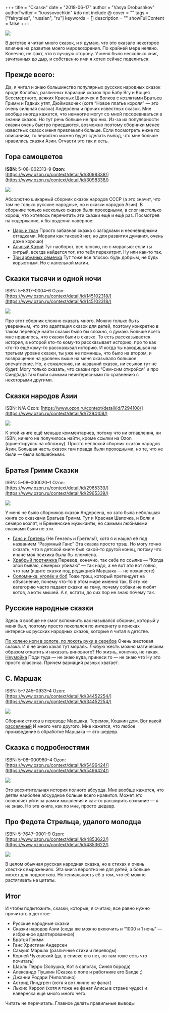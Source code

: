 +++
title = "Сказки"
date = "2018-06-17"
author = "Vasya Drobushkov"
authorTwitter = "krossovochkin" #do not include @
cover = ""
tags = ["fairytales", "russian", "ru"]
keywords = []
description = ""
showFullContent = false
+++

[![](https://img.shields.io/badge/original-medium-green#badge)](https://medium.com/@krossovochkin/%D1%81%D0%BA%D0%B0%D0%B7%D0%BA%D0%B8-d34dc346856a)

В детстве я читал много сказок, и я думаю, что это оказало некоторое влияние на развитие моего мировоззрения.
По крайней мере неявно. 
Конечно, не факт, что в лучшую сторону.
У меня было несколько книг, зачитанных до дыр, и собственно ими я хотел сейчас поделиться.

## **Прежде всего:**

Да, я читал и знаю большинство популярных русских народных сказок вроде Колобка, различных вариаций сказок про Бабу Ягу и Кощея Бессмертного, всяких Красных Шапочек и Волков с козлятами Братьев Гримм и Гадких утят, Дюймовочек (хотя “Новое платье короля” — это очень сильная сказка) Андерсена и прочих известных сказок.
Мне вообще иногда кажется, что немногие могут со мной посоревнваться в знании сказок. 
Но тут речь больше не про них. Из-за их популярности сказки очень быстро приедаются, возможно поэтому сборники менее известных сказок меня привлекали больше.
Если посмотреть ниже по описаниям, то вероятно можно будет сделать вывод, что мне больше нравились сказки Азии. Отчасти это так и есть.

## Гора самоцветов

**ISBN**: 5–08–002313–9
**Ozon**: [https://www.ozon.ru/context/detail/id/3098338/](https://www.ozon.ru/context/detail/id/3098338/)

![](https://cdn-images-1.medium.com/max/2000/1*dG8ZDuny0xWFRxfKQRkwbA.jpeg)

Абсолютно шикарный сборник сказок народов СССР (а это значит, что там не только русские народные, но и сказки народов Азии).
В сборнике только несколько сказок были проходными, а слог настолько хорош, что хотелось перечитать эти сказки ещё и ещё раз.
Посмотрев на содержание, я бы выделил наверное:
- [Царь и ткач](http://kottimofey.narod.ru/tales/armenia_zar-i-tkach.html) 
Просто забавная сказка с загадками и неочевидными отгадками. Морали как таковой нет, но для развития думания, очень даже хорошо)
- [Алчный Казий](http://golfmen.ws/public/vostok/Tadgikskie/Alchnii-kazii.html) 
Тут наоборот, все плоско, но с моралью: если ты хитрый, всегда найдется тот, кто тебя перехитрит. Ну или как-то так.
- [Три арбузных семечка](http://kottimofey.narod.ru/tales/uzbekh_3arbuznyh.html)
Тут тоже все плоско: будь добрым, не будь корыстным. Но с капелькой магии.

## Сказки тысячи и одной ночи

ISBN: 5–8317–0004–6
Ozon: [https://www.ozon.ru/context/detail/id/145102318/](https://www.ozon.ru/context/detail/id/145102318/)

![](https://cdn-images-1.medium.com/max/2000/1*XA-16cIuPBzkN4LtZTsylQ.jpeg)

Про этот сборник сложно сказать много. Можно только быть уверенным, что это адаптация сказок для детей, поэтому конкретно в таком переводе найти сказки было бы сложно, я думаю.
Больше всего мне нравилось, что сказки были в сказке.
То есть рассказывается история, в которой кто-то кому-то рассказывает историю, про то как кто-то ещё кому-то рассказывал историю.
И когда ты находишься на третьем уровне сказки, ты уже не помнишь, что было на втором, и возвращение на уровень выше на меня оказывало большое впечатление.
Но, к сожалению, ни названий сказок, ни ссылок тут не будет.
Могу только сказать, что сказки про “Сим-сим откройся” и про Синдбада там были самыми неинтересными по сравнению с некоторыми другими.

## Сказки народов Азии

ISBN: N/A
Ozon: [https://www.ozon.ru/context/detail/id/7294108/](https://www.ozon.ru/context/detail/id/7294108/)

![](https://cdn-images-1.medium.com/max/2000/1*Wt3mrlNJlMn26XFWHVbt8A.jpeg)

К этой книге ещё меньше комментариев, потому что ни оглавления, ни ISBN, ничего не получилось найти, кроме ссылки на Ozon (ориентируясь на обложку).
Просто неплохой сборник сказок народов Азии. Большая часть сказок там правда были проходными, но те, что не были — были волшебными.

## Братья Гримм Сказки

ISBN: 5–08–000020–1
Ozon: [https://www.ozon.ru/context/detail/id/2965339/](https://www.ozon.ru/context/detail/id/2965339/)

![](https://cdn-images-1.medium.com/max/2000/1*HO_1h4K_ewpMpwGrH4atwg.jpeg)

У меня не было сборников сказок Андерсена, но зато была небольшая книга со сказками Братьев Гримм.
Тут и Красная Шапочка, и Волк и семеро козлят, и Бременские музыканты, но самыми любимыми сказками были не эти.
- [Ганс и Гретель](https://www.grimmstories.com/ru/grimm_skazki/razumnyj_gans) (Не Гензель и Гретель!), хотя я и нашел её под названием “Разумный Ганс” 
Эта сказка просто трэш. Но могу точно сказать, что в детской книге был какой-то другой конец, потому что иначе моя психика была бы сломлена.
- [Храбрый портняжка ](https://www.grimmstories.com/ru/grimm_skazki/hrabryj_portnjazka)
Перевод, конечно, так себе по ссылке — “Когда злой бываю, семерых убиваю” — так надо, а не вот это вот говно, что там (ищите сказки под редакцией Маршака — не пожалеете)
- [Соломинка, уголёк и боб](https://www.grimmstories.com/ru/grimm_skazki/solominka_ugolek_i_bob) 
Тоже трэш, который претендует на объяснение, почему что-то в этом мире именно так.
В эту же категорию часто падают сказки на тему, почему собаки не любят котов, а коты мышей. А я, кстати, до сих пор не знаю почему так.

## Русские народные сказки

Здесь я вообще не смог вспомнить как назывался сборник, который у меня был, поэтому просто покопался по интернету в поисках интересных русских народных сказок, которые я читал в детстве.

[По колено ноги в золоте, по локоть руки в серебре](http://hobbitaniya.ru/rusnarod/rusnarod173.php) 
Очень жестокая сказка. И я не знаю какая тут мораль. Любую жесть можно магическим образом откатить и наказать виновного? Но жизнь, конечно, не такая.
[Неумойка](http://hyaenidae.narod.ru/story3/165.html) 
Поди туда — не знаю куда, принеси то — не знаю что
Ну это просто классика. Причем вариаций разных хватает.

## С. Маршак

ISBN: 5–7245–0933–4
Ozon: [https://www.ozon.ru/context/detail/id/34452254/](https://www.ozon.ru/context/detail/id/34452254/)

![](https://cdn-images-1.medium.com/max/2000/1*XdSK9Zr7N9J6qZ93GGm02Q.jpeg)

Сборник стихов в переводе Маршака.
Теремок, Кошкин дом.
[Вот какой рассеянный](http://www.stihi-rus.ru/1/marshak/14.htm)
И много чего другого. Мне кажется, что любое произведение в обработке Маршака — это шедевр.

## Сказка с подробностями

ISBN: 5–08–000960–4
Ozon: [https://www.ozon.ru/context/detail/id/5496424/](https://www.ozon.ru/context/detail/id/5496424/)

![](https://cdn-images-1.medium.com/max/2000/1*SG0bPYMEuAMbFihZc9wU4g.jpeg)

Это восхитительная история полного абсурда.
Мне вообще кажется, что детям наиболее абсурдное больше всего нравится.
Может это позволяет уйти за рамки мышления и как-то расширить сознание — я не знаю.
Но эта книга, как по мне, просто шедевр.

## Про Федота Стрельца, удалого молодца

ISBN: 5–7647–0001–9
Ozon: [https://www.ozon.ru/context/detail/id/4853622/](https://www.ozon.ru/context/detail/id/4853622/)

![](https://cdn-images-1.medium.com/max/2000/1*EY-xS4k4YqN9OJuPopusXA.jpeg)

В целом обычная русская народная сказка, но в стихах и очень хлестких выражениях.
Эта книга вероятно не для детей, а больше может для подростков.
Но гениальность её в том, что её можно растягивать на цитаты.

## Итог

И чтобы подытожить, сказки, которые, я считаю, все равно нужно прочитать в детстве:
- Русские народные сказки
- Сказки народов Азии (сюда же можно включить и “1000 и 1 ночь” — избранное адаптированное)
- Братья Гримм
- Ганс Христиан Андерсен
- Самуил Маршак (различные стихи и переводы)
- Корней Чуковский (да, в списке его нет, но там тоже есть что почитать)
- Шарль Перро (Золушка, Кот в сапогах, Синяя борода)
- Александр Пушкин (Сказка о попе и работнике его Балде ;)
- Джанни Родари (Чиполлино)
- Астрид Линдгрен (хотя я вот лично не фанат)
- Льюис Кэррол (хотя я тоже не фанат Алисы в стране чудес)
и наверняка ещё много много чего.

Читать не перечитать.
Главное делать правильные выводы
